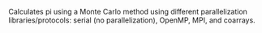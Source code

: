 Calculates pi using a Monte Carlo method using different
parallelization libraries/protocols: serial (no parallelization),
OpenMP, MPI, and coarrays.
